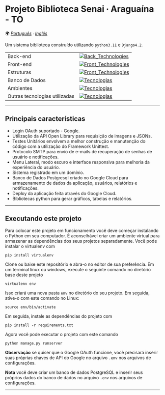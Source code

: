 # Projeto Biblioteca Senai ∙ Araguaína - TO
🌍
*[Português]( README.md ) ∙ [Inglês](README-en.md)*

Um sistema biblioteca construído utilizando `python3.11` e `Django4.2`.

|||
| -- | -- |
|Back-end|  [![Back_Technologies](https://skillicons.dev/icons?i=python&theme=dark)]( https://skillicons.dev ) |
|Front-end|  [![ Front_Technologies]( https://skillicons.dev/icons?i=html,css,js,bootstrap&theme=dark )]( https://skillicons.dev ) |
|Estruturas|  [![ Front_Technologies ]( https://skillicons.dev/icons?i=django&theme=dark )]( https://skillicons.dev ) |
|Banco de Dados| [![ Tecnologias ]( https://skillicons.dev/icons?i=postgresql&theme=dark )]( https://skillicons.dev ) |
|Ambientes|  [![ Tecnologias ](https://skillicons.dev/icons?i=vscode,github,googlecloud&theme=dark )]( https://skillicons.dev ) |
|Outras tecnologias utilizadas| [![Tecnologias](https://skillicons.dev/icons?i=git,figma&theme=dark)](https://skillicons.dev) |

---

## Principais características
- Login OAuth suportado - Google.
- Utilização da API Open Library para requisição de imagens e JSONs.
- Testes Unitários envolvem a melhor construção e manutenção do código com a utilização do Framework Unittest.
- Protocolo SMTP para envio de e-mails de recuperação de senhas de usuário e notificações.
- Menu Lateral, modo escuro e interface responsiva para melhoria da experiência do usuário.
- Sistema registrado em um domínio.
- Banco de Dados Postgresql criado no Google Cloud para armazenamento de dados da aplicação, usuários, relatórios e notificações.
- Deploy da aplicação feita através do Google Cloud.
- Bibliotecas python para gerar gráficos, tabelas e relatórios.

---

## Executando este projeto

Para colocar este projeto em funcionamento você deve começar instalando o Python em seu computador. É aconselhável criar um ambiente virtual para armazenar as dependências dos seus projetos separadamente. Você pode instalar o virtualenv com

```
pip install virtualenv
```

Clone ou baixe este repositório e abra-o no editor de sua preferência. Em um terminal linux ou windows, execute o seguinte comando no diretório base deste projeto

```
virtualenv env
```

Isso criará uma nova pasta `env` no diretório do seu projeto. Em seguida, ative-o com este comando no Linux:

```
source env/bin/activate
```

Em seguida, instale as dependências do projeto com

```
pip install -r requirements.txt
```

Agora você pode executar o projeto com este comando

```
python manage.py runserver
```

**Observação** se quiser que o Google OAuth funcione, você precisará inserir suas próprias chaves de API do Google no arquivo `.env` nos arquivos de configurações.

**Nota** você deve criar um banco de dados PostgreSQL e inserir seus próprios dados do banco de dados no arquivo `.env` nos arquivos de configurações.

---